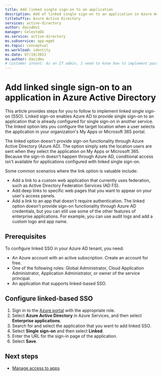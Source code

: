 ```yaml
---
title: Add linked single sign-on to an application
description: Add of linked single sign-on to an application in Azure Active Directory.
titleSuffix: Azure Active Directory
services: active-directory
author: davidmu1
manager: CelesteDG
ms.service: active-directory
ms.subservice: app-mgmt
ms.topic: conceptual
ms.workload: identity
ms.date: 07/19/2021
ms.author: davidmu
# Customer intent: As an IT admin, I need to know how to implement password-based single sign-on in Azure Active Directory.
---
```


# Add linked single sign-on to an application in Azure Active Directory

This article provides steps for you to follow to implement linked single sign-on (SSO). Linked sign-on enables Azure AD to provide single sign-on to an application that is already configured for single sign-on in another service. The linked option lets you configure the target location when a user selects the application in your organization's My Apps or Microsoft 365 portal.

The linked option doesn't provide sign-on functionality through Azure Active Directory (Azure AD). The option simply sets the location users are sent when they select the application on My Apps or Microsoft 365. Because the sign-in doesn't happen through Azure AD, conditional access isn't available for applications configured with linked single sign-on.

Some common scenarios where the link option is valuable include:
- Add a link to a custom web application that currently uses federation, such as Active Directory Federation Services (AD FS).
- Add deep links to specific web pages that you want to appear on your user's access panels.
- Add a link to an app that doesn't require authentication. The linked option doesn't provide sign-on functionality through Azure AD credentials, but you can still use some of the other features of enterprise applications. For example, you can use audit logs and add a custom logo and app name.

## Prerequisites

To configure linked SSO in your Azure AD tenant, you need:
-	An Azure account with an active subscription. Create an account for free.
-	One of the following roles: Global Administrator, Cloud Application Administrator, Application Administrator, or owner of the service principal.
-	An application that supports linked-based SSO.

## Configure linked-based SSO

1.	Sign in to the [Azure portal](https://portal.azure.com) with the appropriate role.
2.	Select **Azure Active Directory** in Azure Services, and then select **Enterprise applications**.
3.	Search for and select the application that you want to add linked SSO.
4.	Select **Single sign-on** and then select **Linked**.
5.	Enter the URL for the sign-in page of the application.
6.	Select **Save**. 

## Next steps

- [Manage access to apps](what-is-access-management.md)